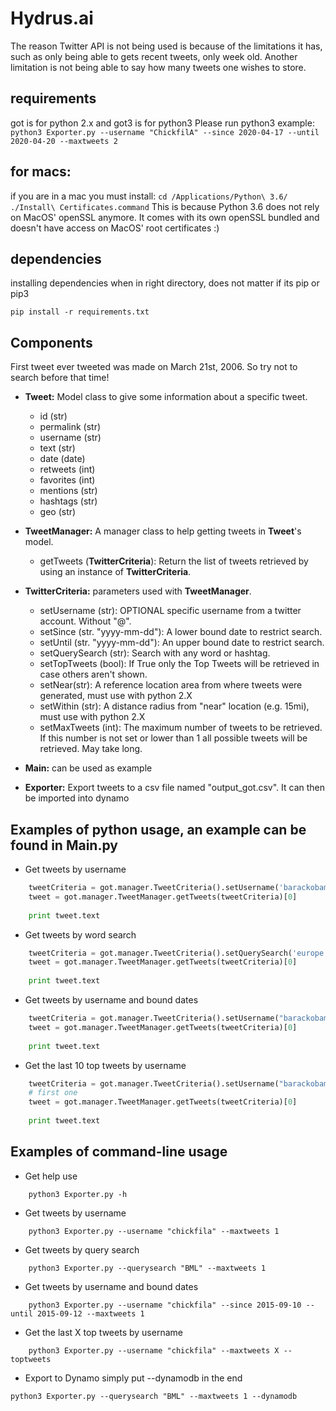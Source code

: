 # Hydrus.ai 
The reason Twitter API is not being used is because of the limitations it has, such as only being able to gets recent tweets, 
only week old. Another limitation is not being able to say how many tweets one wishes to store. 

## requirements 
got is for python 2.x and got3 is for python3
Please run python3 
example: 
``
 python3 Exporter.py --username "ChickfilA" --since 2020-04-17 --until 2020-04-20 --maxtweets 2
``

## for macs: 
if you are in a mac you must install: 
``
cd /Applications/Python\ 3.6/
./Install\ Certificates.command
`` 
This is because Python 3.6 does not rely on MacOS' openSSL anymore. It comes with 
its own openSSL bundled and doesn't have access on MacOS' root certificates :)

## dependencies
installing dependencies when in right directory, does not matter if its pip or pip3 
```
pip install -r requirements.txt
```

## Components
First tweet ever tweeted was made on March 21st, 2006.
So try not to search before that time! 
 
- **Tweet:** Model class to give some information about a specific tweet.
  - id (str)
  - permalink (str)
  - username (str)
  - text (str)
  - date (date)
  - retweets (int)
  - favorites (int)
  - mentions (str)
  - hashtags (str)
  - geo (str)

- **TweetManager:** A manager class to help getting tweets in **Tweet**'s model.
  - getTweets (**TwitterCriteria**): Return the list of tweets retrieved by using an instance of **TwitterCriteria**. 

- **TwitterCriteria:** parameters used with **TweetManager**.
  - setUsername (str): OPTIONAL specific username from a twitter account. Without "@".
  - setSince (str. "yyyy-mm-dd"): A lower bound date to restrict search.
  - setUntil (str. "yyyy-mm-dd"): An upper bound date to restrict search.
  - setQuerySearch (str): Search with any word or hashtag. 
  - setTopTweets (bool): If True only the Top Tweets will be retrieved in case others aren't shown.
  - setNear(str): A reference location area from where tweets were generated, must use with python 2.X
  - setWithin (str): A distance radius from "near" location (e.g. 15mi), must use with python 2.X
  - setMaxTweets (int): The maximum number of tweets to be retrieved. If this number is not set or lower than 1 all possible tweets will be retrieved. May take long.
  
- **Main:** can be used as example

- **Exporter:** Export tweets to a csv file named "output_got.csv". It can then be imported into dynamo

## Examples of python usage, an example can be found in Main.py
- Get tweets by username
``` python
	tweetCriteria = got.manager.TweetCriteria().setUsername('barackobama').setMaxTweets(1)
	tweet = got.manager.TweetManager.getTweets(tweetCriteria)[0]
	  
    print tweet.text
```    
- Get tweets by word search
``` python
	tweetCriteria = got.manager.TweetCriteria().setQuerySearch('europe refugees').setSince("2015-05-01").setUntil("2015-09-30").setMaxTweets(1)
	tweet = got.manager.TweetManager.getTweets(tweetCriteria)[0]
	  
    print tweet.text
```    
- Get tweets by username and bound dates
``` python
	tweetCriteria = got.manager.TweetCriteria().setUsername("barackobama").setSince("2015-09-10").setUntil("2015-09-12").setMaxTweets(1)
	tweet = got.manager.TweetManager.getTweets(tweetCriteria)[0]
	  
    print tweet.text
```
- Get the last 10 top tweets by username
``` python
	tweetCriteria = got.manager.TweetCriteria().setUsername("barackobama").setTopTweets(True).setMaxTweets(10)
	# first one
	tweet = got.manager.TweetManager.getTweets(tweetCriteria)[0]
	  
    print tweet.text
```

## Examples of command-line usage
- Get help use
```
    python3 Exporter.py -h
``` 
- Get tweets by username
```
    python3 Exporter.py --username "chickfila" --maxtweets 1
```    
- Get tweets by query search
```
    python3 Exporter.py --querysearch "BML" --maxtweets 1
```    
- Get tweets by username and bound dates
```
    python3 Exporter.py --username "chickfila" --since 2015-09-10 --until 2015-09-12 --maxtweets 1
```
- Get the last X top tweets by username
```
    python3 Exporter.py --username "chickfila" --maxtweets X --toptweets
```
- Export to Dynamo simply put --dynamodb in the end
 ```
 python3 Exporter.py --querysearch "BML" --maxtweets 1 --dynamodb
 ```